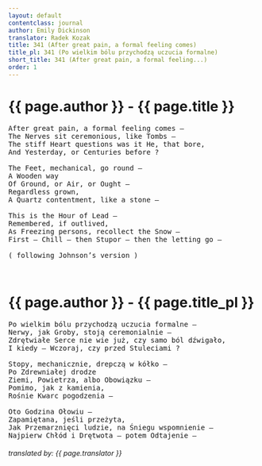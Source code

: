 ```yaml
---
layout: default
contentclass: journal
author: Emily Dickinson
translator: Radek Kozak
title: 341 (After great pain, a formal feeling comes)
title_pl: 341 (Po wielkim bólu przychodzą uczucia formalne)
short_title: 341 (After great pain, a formal feeling...)
order: 1
---
```


<h1 class="poem-title">{{ page.author }} - {{ page.title }}</h1>

<pre class="poem">
After great pain, a formal feeling comes —
The Nerves sit ceremonious, like Tombs —
The stiff Heart questions was it He, that bore,
And Yesterday, or Centuries before ?

The Feet, mechanical, go round —
A Wooden way
Of Ground, or Air, or Ought —
Regardless grown,
A Quartz contentment, like a stone —

This is the Hour of Lead —
Remembered, if outlived,
As Freezing persons, recollect the Snow —
First — Chill — then Stupor — then the letting go —

<span class="italic" style="font-size: 0.875rem">( following Johnson’s version )</span>
</pre>
<br/>
<h1 id="pl" class="poem-title">{{ page.author }} - {{ page.title_pl }}</h1>

<pre class="poem">
Po wielkim bólu przychodzą uczucia formalne —
Nerwy, jak Groby, stoją ceremonialnie —
Zdrętwiałe Serce nie wie już, czy samo ból dźwigało,
I kiedy — Wczoraj, czy przed Stuleciami ?

Stopy, mechanicznie, drepczą w kółko —
Po Zdrewniałej drodze
Ziemi, Powietrza, albo Obowiązku —
Pomimo, jak z kamienia,
Rośnie Kwarc pogodzenia —

Oto Godzina Ołowiu —
Zapamiętana, jeśli przeżyta,
Jak Przemarznięci ludzie, na Śniegu wspomnienie —
Najpierw Chłód i Drętwota — potem Odtajenie —
</pre>

<h6 class="poem">translated by: {{ page.translator }}</h6>
